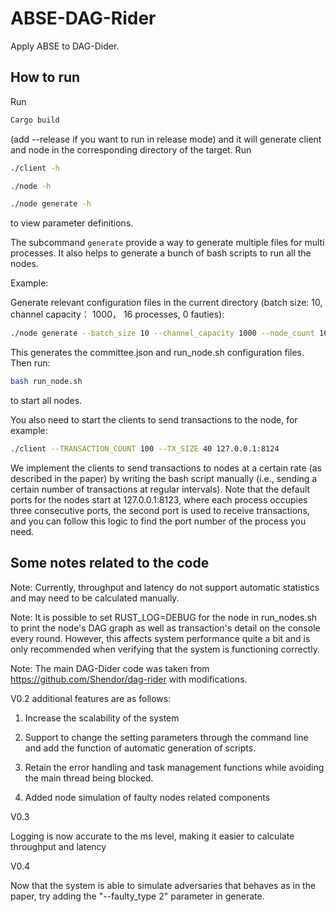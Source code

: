 # ABSE-DAG-Rider
Apply ABSE to DAG-Dider.

## How to run
Run

```Bash
Cargo build
```

(add --release if you want to run in release mode) and it will generate client and node in the corresponding directory of the target. Run

```Bash
./client -h
```
```Bash
./node -h
```
```Bash
./node generate -h
```
to view parameter definitions.

The subcommand `generate` provide a way to generate multiple files for multi processes.
It also helps to generate a bunch of bash scripts to run all the nodes.

Example:

Generate relevant configuration files in the current directory (batch size: 10, channel capacity： 1000， 16 processes, 0 fauties):
```Bash
./node generate --batch_size 10 --channel_capacity 1000 --node_count 16 --faulty_count 0 --faulty_type 0
```

This generates the committee.json and run_node.sh configuration files. 
Then run:
```Bash
bash run_node.sh
```
to start all nodes.

You also need to start the clients to send transactions to the node, for example:
```Bash
./client --TRANSACTION_COUNT 100 --TX_SIZE 40 127.0.0.1:8124 
```
We implement the clients to send transactions to nodes at a certain rate (as described in the paper) by writing the bash script manually (i.e., sending a certain number of transactions at regular intervals).
Note that the default ports for the nodes start at 127.0.0.1:8123, where each process occupies three consecutive ports, the second port is used to receive transactions, and you can follow this logic to find the port number of the process you need.


## Some notes related to the code

Note: Currently, throughput and latency do not support automatic statistics and may need to be calculated manually.

Note: It is possible to set RUST_LOG=DEBUG for the node in run_nodes.sh to print the node's DAG graph as well as transaction's detail on the console every round. However, this affects system performance quite a bit and is only recommended when verifying that the system is functioning correctly.

Note: The main DAG-Dider code was taken from https://github.com/Shendor/dag-rider with modifications.

V0.2 additional features are as follows:

1. Increase the scalability of the system

2. Support to change the setting parameters through the command line and add the function of automatic generation of scripts.

3. Retain the error handling and task management functions while avoiding the main thread being blocked.

4. Added node simulation of faulty nodes related components

V0.3 

Logging is now accurate to the ms level, making it easier to calculate throughput and latency

V0.4

Now that the system is able to simulate adversaries that behaves as in the paper, try adding the "--faulty_type 2" parameter in generate.

